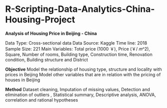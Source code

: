 # R-Scripting-Data-Analytics-China-Housing-Project

**Analysis of Housing Price in Beijing - China**

Data Type: Cross-sectional data
Data Source: Kaggle
Time line: 2018
Sample Size: 221
Main Variables: Total price (1000 ￥), Price (￥/ 𝑚^2), Square, Number of rooms, Building type, Construction time, Renovation condition, Building structure and District

**Objective**
Model the relationship of housing type, structure and locality with prices in Beijing 
Model other variables that are in relation with the pricing of houses in Beijing 

**Method**
Dataset cleaning,
Imputation of missing values,
Detection and elimination of outliers ,
Statistical summary,
Descriptive analysis,
ANOVA, correlation and rational hypotheses


